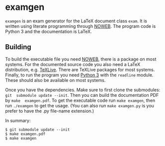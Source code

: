 examgen
===============================================================================

`examgen` is an exam generator for the LaTeX document class `exam`.  It is 
written using literate programming through [NOWEB][noweb].  The program code is 
Python 3 and the documentation is LaTeX.

[noweb]: https://github.com/nrnrnr/noweb


Building
-------------------------------------------------------------------------------

To build the executable file you need [NOWEB][noweb], there is a package on 
most systems.  For the documented source code you also need a LaTeX 
distribution, e.g. [TeXLive][TL].  There are TeXLive packages for most systems.  
Finally, to run the program you need [Python 3][py3] with the `readline` 
module.  These should also be available on most systems.

[TL]: https://www.tug.org/texlive/
[py3]: https://www.python.org/

Once you have the dependencies.  Make sure to first clone the submodules: `git 
submodule update --init`.  Then you can build the documentation PDF by `make 
examgen.pdf`.  To get the executable code run `make examgen`, then run 
`./examgen` to get the usage.  (You can also run `make examgen.py` is you 
prefer to have the .py file-name extension.)

In summary:
```
$ git submodule update --init
$ make examgen.pdf
$ make examgen
```
